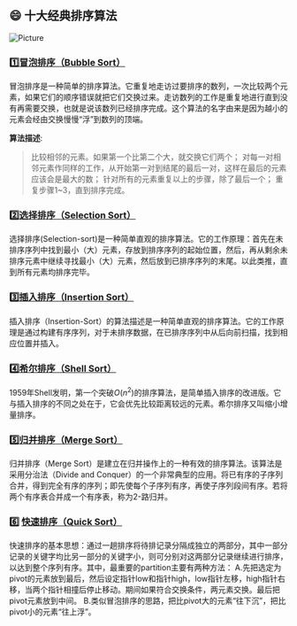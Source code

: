 ## :smile: 十大经典排序算法

![Picture](https://s2.ax1x.com/2019/03/12/AiBfNd.png)

### :one:[冒泡排序（Bubble Sort）](./BubbleSort.java)
冒泡排序是一种简单的排序算法。它重复地走访过要排序的数列，一次比较两个元素，如果它们的顺序错误就把它们交换过来。走访数列的工作是重复地进行直到没有再需要交换，也就是说该数列已经排序完成。这个算法的名字由来是因为越小的元素会经由交换慢慢“浮”到数列的顶端。 

**算法描述**:
>比较相邻的元素。如果第一个比第二个大，就交换它们两个；
>对每一对相邻元素作同样的工作，从开始第一对到结尾的最后一对，这样在最后的元素应该会是最大的数；
>针对所有的元素重复以上的步骤，除了最后一个；
>重复步骤1~3，直到排序完成。

### :two:[选择排序（Selection Sort）](./SelectionSort.java)
选择排序(Selection-sort)是一种简单直观的排序算法。它的工作原理：首先在未排序序列中找到最小（大）元素，存放到排序序列的起始位置，然后，再从剩余未排序元素中继续寻找最小（大）元素，然后放到已排序序列的末尾。以此类推，直到所有元素均排序完毕。 


### :three:[插入排序（Insertion Sort）](./InsertionSort.java)

插入排序（Insertion-Sort）的算法描述是一种简单直观的排序算法。它的工作原理是通过构建有序序列，对于未排序数据，在已排序序列中从后向前扫描，找到相应位置并插入。


### :four:[希尔排序（Shell Sort）](./ShellSort.java)

1959年Shell发明，第一个突破$O(n^2)$的排序算法，是简单插入排序的改进版。它与插入排序的不同之处在于，它会优先比较距离较远的元素。希尔排序又叫缩小增量排序。


### :five:[归并排序（Merge Sort）](./MergeSort.java)

归并排序（Merge Sort）是建立在归并操作上的一种有效的排序算法。该算法是采用分治法（Divide and Conquer）的一个非常典型的应用。将已有序的子序列合并，得到完全有序的序列；即先使每个子序列有序，再使子序列段间有序。若将两个有序表合并成一个有序表，称为2-路归并。 

### :six: [快速排序（Quick Sort）](./QuickSort.java)
快速排序的基本思想：通过一趟排序将待排记录分隔成独立的两部分，其中一部分记录的关键字均比另一部分的关键字小，则可分别对这两部分记录继续进行排序，以达到整个序列有序。其中，最重要的partition主要有两种方法：
A.先把选定为pivot的元素放到最后，然后设定指针low和指针high，low指针左移，high指针右移，当两个指针相撞后停止移动。期间如果符合交换条件，两元素交换。最后把pivot元素放到中间。
B.类似冒泡排序的思路，把比pivot大的元素“往下沉”，把比pivot小的元素“往上浮”。
